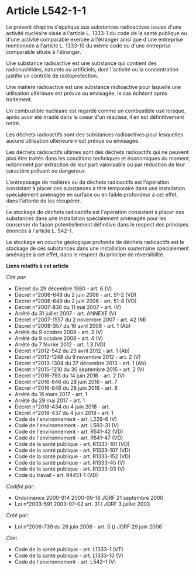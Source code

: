 # Article L542-1-1

Le présent chapitre s'applique aux substances radioactives issues d'une activité nucléaire visée à l'article L. 1333-1 du
code de la santé publique ou d'une activité comparable exercée à l'étranger ainsi que d'une entreprise mentionnée à l'article
L. 1333-10 du même code ou d'une entreprise comparable située à l'étranger. 

Une substance radioactive est une substance qui contient des radionucléides, naturels ou artificiels, dont l'activité ou la
concentration justifie un contrôle de radioprotection. 

Une matière radioactive est une substance radioactive pour laquelle une utilisation ultérieure est prévue ou envisagée, le
cas échéant après traitement. 

Un combustible nucléaire est regardé comme un combustible usé lorsque, après avoir été irradié dans le coeur d'un réacteur,
il en est définitivement retiré. 

Les déchets radioactifs sont des substances radioactives pour lesquelles aucune utilisation ultérieure n'est prévue ou
envisagée. 

Les déchets radioactifs ultimes sont des déchets radioactifs qui ne peuvent plus être traités dans les conditions techniques
et économiques du moment, notamment par extraction de leur part valorisable ou par réduction de leur caractère polluant ou
dangereux. 

L'entreposage de matières ou de déchets radioactifs est l'opération consistant à placer ces substances à titre temporaire
dans une installation spécialement aménagée en surface ou en faible profondeur à cet effet, dans l'attente de les récupérer. 

Le stockage de déchets radioactifs est l'opération consistant à placer ces substances dans une installation spécialement
aménagée pour les conserver de façon potentiellement définitive dans le respect des principes énoncés à l'article L. 542-1. 

Le stockage en couche géologique profonde de déchets radioactifs est le stockage de ces substances dans une installation
souterraine spécialement aménagée à cet effet, dans le respect du principe de réversibilité.

**Liens relatifs à cet article**

_Cité par_:

  - Décret du 29 décembre 1980 - art. 6 (V)
  - Décret n°2006-649 du 2 juin 2006 - art. 51-2 (VD)
  - Décret n°2006-649 du 2 juin 2006 - art. 51-8 (VD)
  - Décret n°2007-830 du 11 mai 2007 - art. (V)
  - Arrêté du 31 juillet 2007 - art. ANNEXE (V)
  - Décret n°2007-1557 du 2 novembre 2007 - art. 42 (M)
  - Décret n°2008-357 du 16 avril 2008 - art. 1 (Ab)
  - Arrêté du 9 octobre 2008 - art. 3 (V)
  - Arrêté du 9 octobre 2008 - art. 4 (V)
  - Arrêté du 7 février 2012 - art. 1.3 (VD)
  - Décret n°2012-542 du 23 avril 2012 - art. 1 (Ab)
  - Décret n°2012-1248 du 9 novembre 2012 - art. 2 (V)
  - Décret n°2013-1304 du 27 décembre 2013 - art. 1 (Ab)
  - Décret n°2015-1210 du 30 septembre 2015 - art. 2 (V)
  - Décret n°2016-793 du 14 juin 2016 - art. 2 (V)
  - Décret n°2016-846 du 28 juin 2016 - art. 7
  - Décret n°2016-846 du 28 juin 2016 - art. 8
  - Arrêté du 16 mars 2017 - art. 1
  - Arrêté du 29 mai 2017 - art. 1
  - Décret n°2018-434 du 4 juin 2018 - art.
  - Décret n°2018-437 du 4 juin 2018 - art. 1
  - Code de l'environnement - art. L229-6 (V)
  - Code de l'environnement - art. L593-31 (V)
  - Code de l'environnement - art. R541-42 (VD)
  - Code de l'environnement - art. R541-47 (VD)
  - Code de la santé publique - art. R1333-101 (VD)
  - Code de la santé publique - art. R1333-107 (VD)
  - Code de la santé publique - art. R1333-152 (VD)
  - Code de la santé publique - art. R1333-45 (V)
  - Code de la santé publique - art. R1333-93 (V)
  - Code du travail - art. R4451-1 (VD)

_Codifié par_:

  - Ordonnance 2000-914 2000-09-18 JORF 21 septembre 2000
  - Loi n°2003-591 2003-07-02 art. 31 I JORF 3 juillet 2003

_Créé par_:

  - Loi n°2006-739 du 28 juin 2006 - art. 5 () JORF 29 juin 2006

_Cite_:

  - Code de la santé publique - art. L1333-1 (VT)
  - Code de la santé publique - art. L1333-10 (V)
  - Code de l'environnement - art. L542-1 (V)

